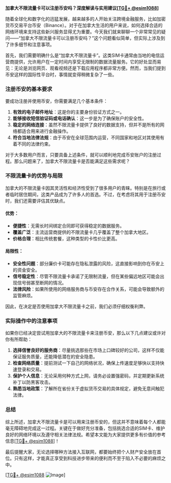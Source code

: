 **加拿大不限流量卡可以注册币安吗？深度解读与实用建议[[TG💪+ @esim1088](https://t.me/s/esim1088)]**

随着全球化和数字化的迅猛发展，越来越多的人开始关注跨境金融服务，比如加密货币交易平台币安（Binance）。对于在加拿大生活的用户来说，如何选择合适的网络环境来支持这些新兴服务显得尤为重要。今天我们就来聊聊一个非常常见的疑问——“加拿大不限流量卡可以注册币安吗？”这个问题看似简单，但实际上涉及到了许多细节和注意事项。

首先，我们需要明确什么是“加拿大不限流量卡”。这类SIM卡通常由当地的电信运营商提供，允许用户在一定时间内享受无限制的数据流量服务。它的好处显而易见：无论是浏览网页、观看视频还是下载应用程序都非常方便。然而，当我们提到币安这样的国际性平台时，事情就变得稍微复杂了一些。

### 注册币安的基本要求

要成功注册并使用币安，你需要满足几个基本条件：

1. **有效的电子邮件地址**：这是你的主要身份验证方式之一。
2. **能够接收短信验证码或电话确认**：这一步是为了确保账户的安全性。
3. **稳定的网络连接**：虽然不限流量卡提供了良好的数据支持，但并不是所有的网络都适合用来进行金融操作。
4. **符合当地法律法规**：由于币安在全球范围内运营，不同国家和地区对其使用有着不同的法律约束。

对于大多数用户而言，只要具备上述条件，就可以顺利地完成币安账户的注册过程。那么问题来了，加拿大不限流量卡是否能满足这些需求呢？

### 不限流量卡的优势与局限

加拿大的不限流量卡因其灵活性和经济性受到了很多用户的青睐。特别是在旅行或者临时居住期间，这类产品成为了许多人的首选。不过，在考虑将其用于注册币安时，我们还需要评估其优缺点。

#### 优势：
- **便捷性**：无需长时间绑定合同即可获得稳定的数据服务。
- **覆盖广泛**：主流运营商提供的不限流量卡几乎覆盖了整个加拿大地区。
- **价格合理**：相比传统套餐，这种类型的卡性价比更高。

#### 局限性：
- **安全性问题**：部分廉价卡可能存在隐私泄露的风险，这直接影响到你在币安上的资金安全。
- **信号稳定性**：尽管不限流量卡承诺了无限制流量，但在某些偏远地区可能会出现信号弱甚至断网的情况。
- **法律风险**：如果所使用的网络服务商与币安存在合作关系，可能会导致额外的监管麻烦。

因此，在决定是否使用加拿大不限流量卡之前，我们必须仔细权衡利弊。

### 实际操作中的注意事项

如果你已经决定尝试用加拿大的不限流量卡来注册币安，那么以下几点建议或许对你有所帮助：

1. **选择信誉良好的服务商**：尽量挑选那些在市场上口碑较好的公司，这样不仅能保证服务质量，还能降低潜在的安全隐患。
2. **检查网络质量**：提前测试一下自己的网络状况，确保上传速度足够快以支持快速登录和交易。
3. **保护个人信息**：无论采用何种方式上网，请务必设置强密码，并定期更新系统补丁以防黑客攻击。
4. **熟悉当地政策**：了解所在省份关于虚拟货币交易的具体规定，避免无意间触犯法律。

### 总结

综上所述，加拿大不限流量卡是可以用来注册币安的，但这并不意味着每个人都能毫无障碍地完成这一过程。关键在于做好充分准备，包括挑选合适的SIM卡、维护良好的网络环境以及遵守相关法律法规。希望本文能为大家提供更多有价值的参考信息[[TG💪+ @esim1088](https://t.me/s/esim1088)]！

最后提醒大家，无论选择哪种方法接入互联网，都要始终把个人财产安全放在首位。只有这样，才能真正享受到科技进步带来的便利而不至于陷入不必要的麻烦之中。

[[TG💪+ @esim1088](https://t.me/s/esim1088) ![Image](https://i.postimg.cc/4NQfJmqS/Snipaste-2025-05-13-00-14-12.png)]